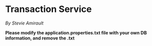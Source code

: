 # Transaction Service
*By Stevie Amirault*

**Please modify the application.properties.txt file with your own DB information, and remove the .txt**